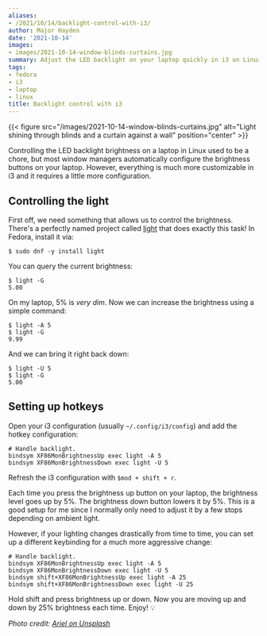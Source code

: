 ```yaml
---
aliases:
- /2021/10/14/backlight-control-with-i3/
author: Major Hayden
date: '2021-10-14'
images:
- images/2021-10-14-window-blinds-curtains.jpg
summary: Adjust the LED backlight on your laptop quickly in i3 on Linux. 💡
tags:
- fedora
- i3
- laptop
- linux
title: Backlight control with i3
---
```


{{< figure src="/images/2021-10-14-window-blinds-curtains.jpg" alt="Light shining through blinds and a curtain against a wall" position="center" >}}

Controlling the LED backlight brightness on a laptop in Linux used to be a
chore, but most window managers automatically configure the brightness buttons
on your laptop. However, everything is much more customizable in i3 and it
requires a little more configuration.

## Controlling the light

First off, we need something that allows us to control the brightness. There's a
perfectly named project called [light] that does exactly this task! In Fedora,
install it via:

```console
$ sudo dnf -y install light
```

You can query the current brightness:

```console
$ light -G
5.00
```

On my laptop, 5% is *very dim*. Now we can increase the brightness using a simple
command:

```console
$ light -A 5
$ light -G
9.99
```

And we can bring it right back down:

```console
$ light -U 5
$ light -G
5.00
```

## Setting up hotkeys

Open your i3 configuration (usually `~/.config/i3/config`) and add the hotkey
configuration:

```text
# Handle backlight.
bindsym XF86MonBrightnessUp exec light -A 5
bindsym XF86MonBrightnessDown exec light -U 5
```

Refresh the i3 configuration with `$mod + shift + r`.


Each time you press the brightness up button on your laptop, the brightness
level goes up by 5%. The brightness down button lowers it by 5%.
This is a good setup for me since I normally only need to adjust it by a few
stops depending on ambient light.

However, if your lighting changes drastically from time to time, you can set up
a different keybinding for a much more aggressive change:

```text
# Handle backlight.
bindsym XF86MonBrightnessUp exec light -A 5
bindsym XF86MonBrightnessDown exec light -U 5
bindsym shift+XF86MonBrightnessUp exec light -A 25
bindsym shift+XF86MonBrightnessDown exec light -U 25
```

Hold shift and press brightness up or down. Now you are moving up and down by
25% brightness each time. Enjoy! 💡

[light]: https://haikarainen.github.io/light/

*Photo credit: [Ariel on Unsplash](https://unsplash.com/photos/UIjcuxmoiZw)*